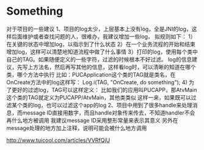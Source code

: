 # Something
对于项目的一些建议
1、项目的log太少，上层基本上没有log，全是JNI的log，这样后面维护或者查找问题的人，很难办，我建议增加一些log，
拟规则如下：
1）在关键的状态中增加log，以指示到了什么状态
2）在一个业务流程的开始和结束增加log，这样可以清楚地知道流程中做了什么事情
3）打印的log，使用每个类中自己的TAG。如果随便定义的一些字符，过滤的时候根本不好过滤。
	log的信息建议，先写上方法名，然后再写其他的信息，这样看log时，可以清晰的知道在哪个类，哪个方法中执行
	比如：PUCApplication这个类的TAG就是类名，在OnCreate方法中的log这样写：
		Log.i(TAG, "OnCreate, do something");
4) 为了更好的过滤log，TAG可以这样定义：
	比如我们的应用叫PUCAPP，那AtvMain这个类的TAG就定义为PUCAPP/AtvMain，其他类类似
	这样一来，如果既可以过滤某个类的log，也可以过滤这个app的log
2、项目中用到了很多handle来处理消息，而message ID直接用数字，而且handle对象传来传去，不知道handler不会再什么地方被调用
	我建议message ID采用整形常量来表示其意义
	另外在message处理的地方加上注释，说明可能会被什么地方调用

http://www.tuicool.com/articles/VVRfQjU
